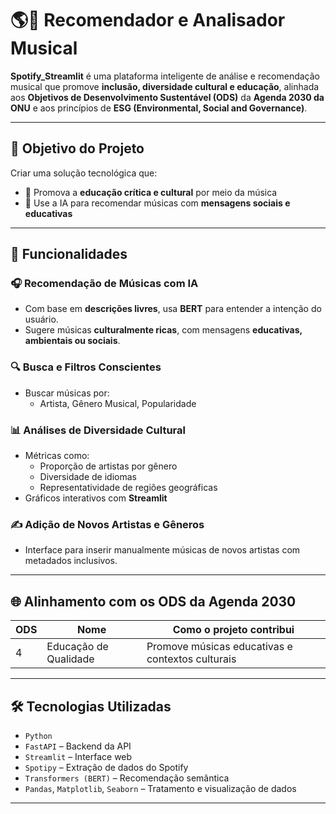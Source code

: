 # 🌎🎵 Recomendador e Analisador Musical

**Spotify_Streamlit** é uma plataforma inteligente de análise e recomendação musical que promove **inclusão, diversidade cultural e educação**, alinhada aos **Objetivos de Desenvolvimento Sustentável (ODS)** da **Agenda 2030 da ONU** e aos princípios de **ESG (Environmental, Social and Governance)**.

---

## 🎯 Objetivo do Projeto

Criar uma solução tecnológica que:

- 🧠 Promova a **educação crítica e cultural** por meio da música
- 🤖 Use a IA para recomendar músicas com **mensagens sociais e educativas**

---

## 🚀 Funcionalidades

### 🎧 Recomendação de Músicas com IA
- Com base em **descrições livres**, usa **BERT** para entender a intenção do usuário.
- Sugere músicas **culturalmente ricas**, com mensagens **educativas, ambientais ou sociais**.

### 🔍 Busca e Filtros Conscientes
- Buscar músicas por:
  - Artista, Gênero Musical, Popularidade

### 📊 Análises de Diversidade Cultural
- Métricas como:
  - Proporção de artistas por gênero
  - Diversidade de idiomas
  - Representatividade de regiões geográficas
- Gráficos interativos com **Streamlit**

### ✍️ Adição de Novos Artistas e Gêneros
- Interface para inserir manualmente músicas de novos artistas com metadados inclusivos.

---

## 🌐 Alinhamento com os ODS da Agenda 2030

| ODS | Nome                                 | Como o projeto contribui |
|-----|--------------------------------------|---------------------------|
| 4   | Educação de Qualidade                | Promove músicas educativas e contextos culturais |


---

## 🛠️ Tecnologias Utilizadas

- `Python`
- `FastAPI` – Backend da API
- `Streamlit` – Interface web
- `Spotipy` – Extração de dados do Spotify
- `Transformers (BERT)` – Recomendação semântica
- `Pandas`, `Matplotlib`, `Seaborn` – Tratamento e visualização de dados

---


